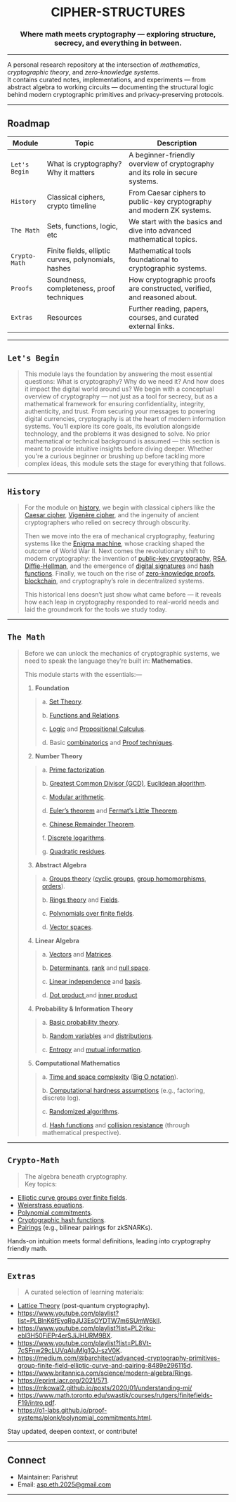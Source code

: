 <h1 align="center">CIPHER-STRUCTURES</h1>
<h3 align="center">Where math meets cryptography — exploring structure, secrecy, and everything in between.</h3>

---

A personal research repository at the intersection of <i>mathematics</i>, <i>cryptographic theory</i>, and <i>zero-knowledge systems</i>.  
It contains curated notes, implementations, and experiments — from abstract algebra to working circuits — documenting the structural logic behind modern cryptographic primitives and privacy-preserving protocols.

---

## Roadmap

| Module       | Topic                                              | Description                                                                 |
|--------------|----------------------------------------------------|-----------------------------------------------------------------------------|
| `Let's Begin`| What is cryptography? Why it matters               | A beginner-friendly overview of cryptography and its role in secure systems. |
| `History`    | Classical ciphers, crypto timeline                 | From Caesar ciphers to public-key cryptography and modern ZK systems.      |
| `The Math`   | Sets, functions, logic, etc                        | We start with the basics and dive into advanced mathematical topics.       |
| `Crypto-Math`| Finite fields, elliptic curves, polynomials, hashes| Mathematical tools foundational to cryptographic systems.                  |
| `Proofs`     | Soundness, completeness, proof techniques          | How cryptographic proofs are constructed, verified, and reasoned about.    |
| `Extras`     | Resources                                          | Further reading, papers, courses, and curated external links.             |

---

## `Let's Begin`

> This module lays the foundation by answering the most essential questions: What is cryptography? Why do we need it? And how does it impact the digital world around us?
We begin with a conceptual overview of cryptography — not just as a tool for secrecy, but as a mathematical framework for ensuring confidentiality, integrity, authenticity, and trust. From securing your messages to powering digital currencies, cryptography is at the heart of modern information systems.
You’ll explore its core goals, its evolution alongside technology, and the problems it was designed to solve. No prior mathematical or technical background is assumed — this section is meant to provide intuitive insights before diving deeper.
Whether you're a curious beginner or brushing up before tackling more complex ideas, this module sets the stage for everything that follows.
---

## `History`

> For the module on [history](https://www.geeksforgeeks.org/computer-networks/history-of-cryptography/), we begin with classical ciphers like the [Caesar cipher](https://www.geeksforgeeks.org/ethical-hacking/caesar-cipher-in-cryptography/), [Vigenère cipher](https://www.geeksforgeeks.org/dsa/vigenere-cipher/), and the ingenuity of ancient cryptographers who relied on secrecy through obscurity.
> 
>Then we move into the era of mechanical cryptography, featuring systems like the [Enigma machine](https://brilliant.org/wiki/enigma-machine/), whose cracking shaped the outcome of World War II. Next comes the revolutionary shift to modern cryptography: the invention of [public-key cryptography](https://www.geeksforgeeks.org/computer-networks/public-key-encryption/), [RSA](https://www.geeksforgeeks.org/computer-networks/rsa-algorithm-cryptography/), [Diffie-Hellman](https://www.geeksforgeeks.org/computer-networks/diffie-hellman-key-exchange-and-perfect-forward-secrecy/), and the emergence of [digital signatures](https://www.geeksforgeeks.org/computer-networks/digital-signatures-certificates/) and [hash functions](https://www.geeksforgeeks.org/dsa/hash-functions-and-list-types-of-hash-functions/). Finally, we touch on the rise of [zero-knowledge proofs](https://www.geeksforgeeks.org/computer-networks/zero-knowledge-proof/), [blockchain](https://www.geeksforgeeks.org/ethical-hacking/blockchain-technology-introduction/), and cryptography’s role in decentralized systems.
>
> This historical lens doesn’t just show what came before — it reveals how each leap in cryptography responded to real-world needs and laid the groundwork for the tools we study today.

---

## `The Math`

> Before we can unlock the mechanics of cryptographic systems, we need to speak the language they’re built in: **Mathematics**.
>
> This module starts with the essentials:—
> 1. **Foundation**
 >> a. [Set Theory](https://www.geeksforgeeks.org/maths/set-theory/).
> >
 >> b. [Functions and Relations](https://www.geeksforgeeks.org/maths/relations-and-functions/).
> >
 >> c. [Logic](https://www.geeksforgeeks.org/maths/introduction-to-mathematical-logic/) and [Propositional Calculus](https://www.geeksforgeeks.org/engineering-mathematics/proposition-logic/).
> >
 >> d. Basic [combinatorics](https://www.geeksforgeeks.org/engineering-mathematics/combinatorics/) and [Proof techniques](https://www.geeksforgeeks.org/maths/mathematics-introduction-to-proofs/).
> 2. **Number Theory**
 >> a. [Prime factorization](https://www.geeksforgeeks.org/maths/prime-factorization/).
> >
 >> b. [Greatest Common Divisor (GCD)](https://www.geeksforgeeks.org/maths/greatest-common-divisor-gcd/), [Euclidean algorithm](https://www.geeksforgeeks.org/dsa/euclidean-algorithms-basic-and-extended/).
> >
 >> c. [Modular arithmetic](https://www.geeksforgeeks.org/engineering-mathematics/modular-arithmetic/).
> >
 >> d. [Euler’s theorem](https://www.geeksforgeeks.org/maths/eulers-theorem/) and [Fermat’s Little Theorem](https://www.geeksforgeeks.org/dsa/fermats-little-theorem/).
> >
 >> e. [Chinese Remainder Theorem](https://www.geeksforgeeks.org/maths/chinese-remainder-theorem/).
> >
 >> f. [Discrete logarithms](https://www.brainkart.com/article/Discrete-Logarithms_8433/).
> > 
 >> g. [Quadratic residues](https://mathworld.wolfram.com/QuadraticResidue.html).
> 3. **Abstract Algebra**
 >> a. [Groups theory](https://www.geeksforgeeks.org/engineering-mathematics/groups-discrete-mathematics/) ([cyclic groups](https://www.geeksforgeeks.org/engineering-mathematics/cayley-table-and-cyclic-group-mathematics/), [group homomorphisms](https://www.geeksforgeeks.org/engineering-mathematics/group-homomorphisms-and-normal-subgroup/), [orders](https://www.geeksforgeeks.org/engineering-mathematics/subgroup-and-order-of-group-mathematics/#order-of-group)).
> >
 >> b. [Rings theory](https://math.libretexts.org/Bookshelves/Combinatorics_and_Discrete_Mathematics/Applied_Discrete_Structures_(Doerr_and_Levasseur)/16%3A_An_Introduction_to_Rings_and_Fields/16.01%3A_Rings_Basic_Definitions_and_Concepts) and [Fields](https://math.libretexts.org/Bookshelves/Abstract_and_Geometric_Algebra/Rings_with_Inquiry_(Janssen_and_Lindsey)/02%3A_Fields_and_Rings/2.01%3A_Fields).
> >
 >> c. [Polynomials over finite fields](https://en.wikipedia.org/wiki/Polynomial_ring?utm_source=chatgpt.com#Over_finite_fields).
> >
 >> d. [Vector spaces](https://www.geeksforgeeks.org/maths/vector-space/).
> 4. **Linear Algebra**
 >> a. [Vectors](https://www.geeksforgeeks.org/maths/vector-algebra/) and [Matrices](https://www.geeksforgeeks.org/engineering-mathematics/matrices/).
> >
 >> b. [Determinants](https://www.geeksforgeeks.org/maths/what-is-determinant-of-a-matrix/), [rank](https://en.wikipedia.org/wiki/Rank_(linear_algebra)) and [null space](https://www.geeksforgeeks.org/machine-learning/null-space-and-nullity-of-a-matrix/).
> >
 >> c. [Linear independence](https://www.geeksforgeeks.org/maths/linear-independence/) and [basis](https://en.wikipedia.org/wiki/Basis_(linear_algebra)).
> >
 >> d. [Dot product ](https://mathworld.wolfram.com/DotProduct.html) and [inner product](https://mathworld.wolfram.com/InnerProduct.html)
> 4. **Probability & Information Theory**
 >> a. [Basic probability theory](https://www.geeksforgeeks.org/maths/probability-theory/).
> >
 >> b. [Random variables](https://www.geeksforgeeks.org/engineering-mathematics/random-variable/) and [distributions](https://en.wikipedia.org/wiki/Probability_distribution).
> >
 >> c. [Entropy](https://brilliant.org/wiki/entropy-information-theory/) and [mutual information](https://en.wikipedia.org/wiki/Mutual_information).
> 5. **Computational Mathematics**
 >> a. [Time and space complexity](https://www.geeksforgeeks.org/dsa/time-complexity-and-space-complexity/) ([Big O notation](https://www.geeksforgeeks.org/dsa/analysis-algorithms-big-o-analysis/)).
> >
 >> b. [Computational hardness assumptions](https://graphsearch.epfl.ch/en/concept/6158383) (e.g., factoring, discrete log).
> >
 >> c. [Randomized algorithms](https://www.geeksforgeeks.org/dsa/randomized-algorithms/).
> >
 >> d. [Hash functions](https://www.geeksforgeeks.org/dsa/hash-functions-and-list-types-of-hash-functions/) and [collision resistance](https://en.wikipedia.org/wiki/Collision_resistance) (through mathematical prespective).

---

## `Crypto-Math`

> The algebra beneath cryptography.  
Key topics:
- [Elliptic curve groups over finite fields](https://rareskills.io/post/elliptic-curves-finite-fields).
- [Weierstrass equations](https://mathworld.wolfram.com/WeierstrassEllipticFunction.html).
- [Polynomial commitments](https://rareskills.io/post/pedersen-polynomial-commitment).
- [Cryptographic hash functions](https://www.geeksforgeeks.org/competitive-programming/cryptography-hash-functions/).
- [Pairings](https://en.wikipedia.org/wiki/Pairing-based_cryptography) (e.g., bilinear pairings for zkSNARKs).

Hands-on intuition meets formal definitions, leading into cryptography friendly math.

---

## `Extras`

> A curated selection of learning materials:
- [Lattice Theory](http://boole.stanford.edu/cs353/handouts/book1.pdf) (post-quantum cryptography).
- https://www.youtube.com/playlist?list=PLBlnK6fEyqRgJU3EsOYDTW7m6SUmW6kII.
- https://www.youtube.com/playlist?list=PL2jrku-ebl3H50FiEPr4erSJiJHURM9BX.
- https://www.youtube.com/playlist?list=PL8Vt-7cSFnw29cLUVqAIuMlg1QJ-szV0K.
- https://medium.com/@barchitect/advanced-cryptography-primitives-group-finite-field-elliptic-curve-and-pairing-8489e296115d.
- https://www.britannica.com/science/modern-algebra/Rings.
- https://eprint.iacr.org/2021/571.
- https://mkowal2.github.io/posts/2020/01/understanding-mi/
- https://www.math.toronto.edu/swastik/courses/rutgers/finitefields-F19/intro.pdf.
- https://o1-labs.github.io/proof-systems/plonk/polynomial_commitments.html.

Stay updated, deepen context, or contribute!

---

## Connect

- Maintainer: Parishrut   
- Email: asp.eth.2025@gmail.com  

---


